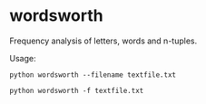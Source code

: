 wordsworth
==========

Frequency analysis of letters, words and n-tuples.

Usage:

```
python wordsworth --filename textfile.txt
```

```
python wordsworth -f textfile.txt
```
